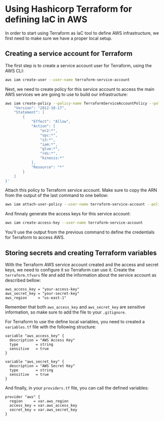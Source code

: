# Using Hashicorp Terraform for defining IaC in AWS
In order to start using Terraform as IaC tool to define AWS infrastructure, we first need to make sure we have a proper local setup.

## Creating a service account for Terraform
The first step is to create a service account user for Terraform, using the AWS CLI:
```bash
aws iam create-user --user-name terraform-service-account
```
Next, we need to create policy for this service account to access the main AWS services we are going to use to build our infrastructure:
```bash
aws iam create-policy --policy-name TerraformServiceAccountPolicy --policy-document '{
    "Version": "2012-10-17",
    "Statement": [
        {
            "Effect": "Allow",
            "Action": [
                "ec2:*",
                "vpc:*",
                "s3:*",
                "iam:*",
                "glue:*",
                "rds:*",
                "kinesis:*"
            ],
            "Resource": "*"
        }
    ]
}'
```
Attach this policy to Terraform service account. Make sure to copy the ARN from the output of the last command to one bellow:
```bash
aws iam attach-user-policy --user-name terraform-service-account --policy-arn arn:aws:iam::823508979989:policy/TerraformServiceAccountPolicy
```
And finnaly generate the access keys for this service account:
```bash
aws iam create-access-key --user-name terraform-service-account
```
You'll use the output from the previous command to define the credentials for Terraform to access AWS.

## Storing secrets and creating Terraform variables
With the Terraform AWS service account created and the access and secret keys, we need to configure it so Terraform can use it. Create the `terraform.tfvars` file and add the information about the service account as described bellow:
```text
aws_access_key = "your-access-key"
aws_secret_key = "your-secret-key"
aws_region     = "us-east-1"
```

Remember that both `aws_access_key` and `aws_secret_key` are sensitive information, so make sure to add the file to your `.gitignore`.

For Terraform to use the define local variables, you need to created a `variables.tf` file with the following structure:
```text
variable "aws_access_key" {
  description = "AWS Access Key"
  type        = string
  sensitive   = true
}

variable "aws_secret_key" {
  description = "AWS Secret Key"
  type        = string
  sensitive   = true
}
```
And finally, in your `providers.tf` file, you can call the defined variables:
```text
provider "aws" {
  region     = var.aws_region
  access_key = var.aws_access_key
  secret_key = var.aws_secret_key
}
```


